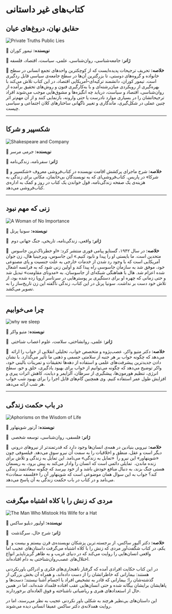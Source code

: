 # کتاب‌های غیر داستانی


## حقایق نهان، دروغ‌های عیان


![Private Truths Public Lies](statics/Private-Truths-Public-Lies.jpg)


🔹  **نویسنده:** تیمور کوران


🔹  **ژانر:** جامعه‌شناسی، روان‌شناسی، علمی، سیاست، اقتصاد، فلسفه


🔹  **خلاصه:** تحریف ترجیحات پدیده‌ایست که از کوچکترین واحدهای تجمع انسانی در سطح خانواده و گروه‌های دوستی، تا بزرگترین آن‌ها در سطح جامعه‌ی سیاسی قابل ردگیری است. تیمور کوران، دانشمند ترکیه‌ای–آمریکایی اقتصاد، در این کتاب تلاش می‌کند با بهره‌گیری از رویکردی میان‌رشته‌ای و با به‌کارگیری فنون و روش‌های تحقیق برآمده از روان‌شناسی، اقتصاد و سیاست، دریابد چه انگیزه‌ها و مشوق‌هایی موجب می‌شوند افراد ترجیحاتشان را در بسیاری موارد نادرست یا حتی وارونه، بازنمایی ‌کنند و از آن مهم‌تر اثر چنین عملی در شکل‌گیری، ماندگاری و تغییر ناگهانی ساختارهای کلان اجتماعی و سیاسی چیست.


---


## شکسپیر و شرکا


![Shakespeare and Company](statics/Shakespeare-and-Company.jpg)


🔹  **نویسنده:** جرمی مرسر


🔹  **ژانر:** سفرنامه، زندگی‌نامه


🔹  **خلاصه:** شرح ماجرای پرکشش اقامت نویسنده در کتاب‌فروشی معروف «شکسپیر و شرکا» در پاریس. کتاب‌فروشی‌ای که به نویسندگان بی‌خانمان، مکانی برای زندگی به هزینه‌ی یک صفحه زندگی‌نامه، قول خواندن یک کتاب در روز و کمک به اداره‌ی کتاب‌فروشی می‌دهد.


---


## زنی که مهم نبود


![A Woman of No Importance](statics/A-Woman-of-No-Importance.jpg)


🔹  **نویسنده:** سونیا پرنل


🔹  **ژانر:** واقعی، زندگی‌نامه، تاریخی، جنگ جهانی دوم


🔹  **خلاصه:** در سال ۱۹۴۲، گستاپو پیامی فوری منتشر کرد: «او خطرناک‌ترین جاسوس متحدین است. ما بایستی او را پیدا و نابود کنیم.» این جاسوس، ویرجینیا هال، زن جوان آمریکایی است که با وجود رد شدن از خدمات خارجی به علت جنسیت و پای مصنوعی خود، موفق شد به سازمان جاسوسی راه پیدا کند و اولین زنی شود که به فرانسه اشغال شده اعزام شد. هال با هماهنگی شبکه‌ای از جاسوسان، به «مدونای مقاومت» تبدیل شد و حتی زمانی که چهره او برای دستگیری بر پوسترهایی در سرتاسر اروپا زده شده بود، از تلاش خود دست بر نداشت. سونیا پرنل در این کتاب، زندگی ناگفته این زن تاریخ‌ساز را به تصویر می‌کشد.


---


## چرا می‌خوابیم


![why we sleep](statics/why-we-sleep.jpg)


🔹  **نویسنده:** متیو واکر


🔹  **ژانر:** علمی، روانشاختی، سلامت، علوم اعصاب شناختی


🔹  **خلاصه:** دکتر متیو واکر، عصب‌پژوه و متخصص خواب، تحلیلی انقلابی از خواب را ارائه می‌دهد که چگونه خواب بر هر جنبه از سلامتی جسمی و ذهنی ما تأثیر می‌گذارد. با نشان دادن جدیدترین پیشرفت‌های علمی و استفاده از دهه‌ها تحقیقات و تمرینات بالینی خود، واکر توضیح می‌دهد که چگونه می‌توانیم از خواب برای بهبود یادگیری، خلق و خو، سطح انرژی، تنظیم هورمون‌ها، پیشگیری از سرطان، آلزایمر و دیابت، کاهش اثرات پیری و افزایش طول عمر استفاده کنیم. وی همچنین گام‌های قابل اجرا را برای بهبود شب خواب هر شب ارائه می‌دهد.


---


## در باب حکمت زندگی


![Aphorisms on the Wisdom of Life](statics/Aphorisms-on-the-Wisdom-of-Life.jpg)


🔹  **نویسنده:**  آرتور شوپنهاور


🔹  **ژانر:** فلسفی، روان‌شناسی، توسعه شخصی


🔹  **خلاصه:** نیرویی بنیادین در همه‌ی انسان‌ها وجود دارد که قدرتمندتر از نیروهای درونی دیگر است و عقل، منطق و اخلاقیات را به سمت آن نیرو سوق می‌دهد. فیلسوفی چون «شوپنهاور» این نیرو را  «تمایل به زندگی» می‌نامد. این تمایل به زندگی و تلاش برای زنده ماندن،  تمایلی دائمی است که انسان را وادار می‌کند به پیش برود، به ریسمان هستی چنگ بزند، به دنبال منافع خودش باشد و از خود بپرسد که چگونه سعادتمند زندگی کند؟ جواب به این سوال همان موضوعی است که شوپنهاور آن را «فلسفه سعادت» می‌نامد و در کتاب در باب حکمت زندگی به آن پاسخ می‌دهد.


---


## مردی که زنش را با کلاه اشتباه میگرفت


![The Man Who Mistook His Wife for a Hat](statics/The-Man-Who-Mistook-His-Wife-for-a-Hat.jpg)


🔹  **نویسنده:**  اولیور دبلیو ساکس


🔹  **ژانر:** شرح حال، سرگذشت


🔹  **خلاصه:** دکتر آلیور ساکس، از برجسته.ترین پزشکان نویسنده‌ی قرن بیستم و بیست و یکم، در کتاب شگفت‌آور مردی که زنش را با کلاه اشتباه می‌گرفت داستان‌های عجیب اما واقعی انسان‌هایی را روایت می‌کند که در دنیای غریب و به ظاهر گریز‌ناپذیر انواع اختلال‌های عصب‌روان‌شناختی به دام افتاده‌اند.


در این کتاب حکایت افرادی آمده که گرفتار ناهنجاری‌های فکری و ادراکی باورنکردنی هستند: بیمارانی که خاطراتشان را از دست داده‌اند، و همراه آن بخش بزرگی از گذشته‌شان را؛ بیمارانی که قادر به تشخیص افراد یا اجسام آشنا نیستند؛ دست‌ها و پاهایشان برایشان بیگانه شده و حتی انسان‌هایی عقب افتاده قلمداد شده‌اند، اما در همین حال از استعدادهای هنری و ریاضیاتی ناشناخته و فوق العاده‌ای برخوردارند.


این داستان‌های بی‌نظیر هرچند به شکلی باور نکردنی عجیب به نظر می‌رسند، اما در روایت همدلانه‌ی دکتر ساکس عمیقا انسانی دیده می‌شوند. 
